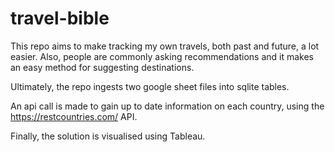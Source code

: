 # travel-bible

This repo aims to make tracking my own travels, both past and future, a lot easier. Also, people are commonly asking recommendations and it makes an easy method for suggesting destinations. 

Ultimately, the repo ingests two google sheet files into sqlite tables. 

An api call is made to gain up to date information on each country, using the https://restcountries.com/ API. 

Finally, the solution is visualised using Tableau.


